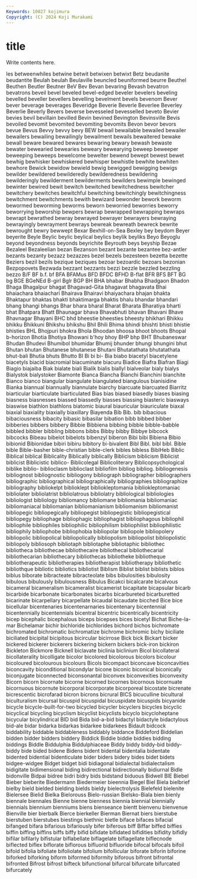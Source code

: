 ```yaml
---
Keywords: 10027 kojimura
Copyright: (C) 2024 Koji Murakami
---
```


# title

Write contents here.



les betweenwhiles betwine betwit betwixen betwixt Betz beudanite beudantite Beulah
beulah Beulaville beuncled beuniformed beurre Beuthel Beuthen Beutler Beutner BeV
Bev Bevan bevaring Bevash bevatron bevatrons beveil bevel beveled bevel-edged
beveler bevelers beveling bevelled beveller bevellers bevelling bevelment bevels bevenom
Bever bever beverage beverages Beveridge Beverie Beverle Beverlee Beverley Beverlie
Beverly Bevers beverse bevesseled bevesselled beveto Bevier bevies bevil bevillain
bevilled Bevin bevined Bevington Bevinsville Bevis bevoiled bevomit bevomited bevomiting
bevomits Bevon bevor bevors bevue Bevus Bevvy bevvy bevy BEW
bewail bewailable bewailed bewailer bewailers bewailing bewailingly bewailment bewails bewaitered
bewake bewall beware bewared bewares bewaring bewary bewash bewaste bewater
bewearied bewearies beweary bewearying beweep beweeper beweeping beweeps bewelcome bewelter
bewend bewept bewest bewet bewhig bewhisker bewhiskered bewhisper bewhistle bewhite
bewhiten bewhore Bewick bewidow bewield bewig bewigged bewigging bewigs bewilder
bewildered bewilderedly bewilderedness bewildering bewilderingly bewilderment bewilderments bewilders bewimple bewinged
bewinter bewired bewit bewitch bewitched bewitchedness bewitcher bewitchery bewitches bewitchful
bewitching bewitchingly bewitchingness bewitchment bewitchments bewith bewizard bewonder bework beworm
bewormed beworming beworms beworn beworried beworries beworry beworrying beworship bewpers
bewrap bewrapped bewrapping bewraps bewrapt bewrathed bewray bewrayed bewrayer bewrayers
bewraying bewrayingly bewrayment bewrays bewreak bewreath bewreck bewrite bewrought bewry
bewwept Bexar Bexhill-on-Sea Bexley bey beydom Beyer beyerite Beyle Beylic
beylic beylical beylics beylik beyliks Beyo Beyoglu beyond beyondness beyonds
beyrichite Beyrouth beys beyship Bezae Bezaleel Bezaleelian bezan Bezanson bezant
bezante bezantee bez-antler bezants bezanty bezazz bezazzes bezel bezels bezesteen
bezetta bezette Beziers bezil bezils bezique beziques bezoar bezoardic bezoars
bezonian Bezpopovets Bezwada bezzant bezzants bezzi bezzle bezzled bezzling bezzo
B/F BF b.f. bf BFA BFAMus BFD BFDC BFHD B-flat
BFR BFS BFT BG bg BGE BGeNEd B-girl Bglr BGP
BH BHA bhabar Bhabha Bhadgaon Bhadon Bhaga Bhagalpur bhagat Bhagavad-Gita
bhagavat bhagavata Bhai bhaiachara bhaiachari Bhairava Bhairavi bhaiyachara bhajan bhakta
Bhaktapur bhaktas bhakti bhaktimarga bhaktis bhalu bhandar bhandari bhang bhangi
bhangs Bhar bhara bharal Bharat Bharata Bharatiya bharti bhat Bhatpara
Bhatt Bhaunagar bhava Bhavabhuti bhavan Bhavani Bhave Bhavnagar Bhayani BHC
bhd bheestie bheesties bheesty bhikhari Bhikku bhikku Bhikkuni Bhikshu bhikshu
Bhil Bhili Bhima bhindi bhishti bhisti bhistie bhisties BHL Bhojpuri
bhokra Bhola Bhoodan bhoosa bhoot bhoots Bhopal b-horizon Bhotia Bhotiya
Bhowani b'hoy bhoy BHP bhp BHT Bhubaneswar Bhudan Bhudevi Bhumibol
bhumidar Bhumij bhunder bhungi bhungini bhut Bhutan bhutan Bhutanese bhutanese
Bhutani Bhutatathata bhutatathata bhut-bali Bhutia bhuts Bhutto BI Bi bi
bi- Bia biabo biacetyl biacetylene biacetyls biacid biacromial biacuminate biacuru
Biadice Biafra Biafran Biagi Biagio biajaiba Biak bialate biali Bialik
bialis biallyl bialveolar bialy bialys Bialystok bialystoker Biamonte Bianca Biancha
Bianchi Bianchini bianchite Bianco bianco biangular biangulate biangulated biangulous bianisidine
Bianka biannual biannually biannulate biarchy biarcuate biarcuated Biarritz biarticular biarticulate
biarticulated Bias bias biased biasedly biases biasing biasness biasnesses biassed
biassedly biasses biassing biasteric biasways biaswise biathlon biathlons biatomic biaural
biauricular biauriculate biaxal biaxial biaxiality biaxially biaxillary Biayenda Bib Bib.
bib bibacious bibaciousness bibacity bibasic bibasilar bibation bibb bibbed bibber
bibberies bibbers bibbery Bibbie Bibbiena bibbing bibble bibble-babble bibbled bibbler
bibbling bibbons bibbs Bibby bibby Bibbye bibcock bibcocks Bibeau bibelot
bibelots bibenzyl biberon Bibi bibi Bibiena Bibio bibionid Bibionidae bibiri
bibiru bibitory bi-bivalent Bibl Bibl. bibl bibl. Bible bible Bible-basher
bible-christian bible-clerk bibles bibless BiblHeb Biblic Biblical biblical Biblicality Biblically
biblically Biblicism biblicism Biblicist biblicist Biblicistic biblico- Biblicolegal Biblicoliterary Biblicopsychological
biblike biblio- biblioclasm biblioclast bibliofilm bibliog bibliog. bibliogenesis bibliognost bibliognostic
bibliogony bibliograph bibliographer bibliographers bibliographic bibliographical bibliographically bibliographies bibliographize bibliography
bibliokelpt biblioklept bibliokleptomania bibliokleptomaniac bibliolater bibliolatrist bibliolatrous bibliolatry bibliological bibliologies
bibliologist bibliology bibliomancy bibliomane bibliomania bibliomaniac bibliomaniacal bibliomanian bibliomanianism bibliomanism
bibliomanist bibliopegic bibliopegically bibliopegist bibliopegistic bibliopegistical bibliopegy bibliophage bibliophagic bibliophagist
bibliophagous bibliophil bibliophile bibliophiles bibliophilic bibliophilism bibliophilist bibliophilistic bibliophily bibliophobe
bibliophobia bibliopolar bibliopole bibliopolery bibliopolic bibliopolical bibliopolically bibliopolism bibliopolist bibliopolistic
bibliopoly bibliosoph bibliotaph bibliotaphe bibliotaphic bibliothec bibliotheca bibliothecae bibliothecaire bibliothecal
bibliothecarial bibliothecarian bibliothecary bibliothecas bibliotheke bibliotheque bibliotherapeutic bibliotherapies bibliotherapist bibliotherapy
bibliothetic bibliothque bibliotic bibliotics bibliotist Biblism Biblist biblist biblists biblos
biblus biborate bibracteate bibracteolate bibs bibulosities bibulosity bibulous bibulously bibulousness
Bibulus Bicakci bicalcarate bicalvous bicameral bicameralism bicameralist bicamerist bicapitate bicapsular
bicarb bicarbide bicarbonate bicarbonates bicarbs bicarbureted bicarburetted bicarinate bicarpellary bicarpellate
bicaudal bicaudate bicched Bice bice bicellular bicentenaries bicentenarnaries bicentenary bicentennial
bicentennially bicentennials bicentral bicentric bicentrically bicentricity bicep bicephalic bicephalous biceps
bicepses bices bicetyl Bichat Biche-la-mar Bichelamar bichir bichloride bichlorides bichord
bichos bichromate bichromated bichromatic bichromatize bichrome bichromic bichy biciliate biciliated
bicipital bicipitous bicircular bicirrose Bick bick Bickart bicker bickered bickerer
bickerers bickering bickern bickers bick-iron bickiron Bickleton Bickmore Bicknell biclavate
biclinia biclinium Bicol bicollateral bicollaterality bicolligate bicolor bicolored bicolorous bicolors
bicolour bicoloured bicolourous bicolours Bicols bicompact biconcave biconcavities biconcavity biconditional
bicondylar bicone biconic biconical biconically biconjugate biconnected biconsonantal biconvex biconvexities
biconvexity Bicorn bicorn bicornate bicorne bicorned bicornes bicornous bicornuate bicornuous
bicornute bicorporal bicorporate bicorporeal bicostate bicrenate bicrescentic bicrofarad bicron bicrons
bicrural BICS bicuculline bicultural biculturalism bicursal bicuspid bicuspidal bicuspidate bicuspids
bicyanide bicycle bicycle-built-for-two bicycled bicycler bicyclers bicycles bicyclic bicyclical bicycling
bicyclism bicyclist bicyclists bicyclo bicycloheptane bicycular bicylindrical BID bid Bida
bid-a-bid bidactyl bidactyle bidactylous bid-ale bidar bidarka bidarkas bidarkee bidarkees
Bidault bidcock biddability biddable biddableness biddably biddance Biddeford Biddelian bidden
bidder bidders biddery Biddick Biddie biddie biddies bidding biddings Biddle
Biddulphia Biddulphiaceae Biddy biddy biddy-bid biddy-biddy bide bided bidene Bidens
bident bidental bidentalia bidentate bidented bidential bidenticulate bider biders bidery
bides bidet bidets bidgee-widgee Bidget bidget bidi bidiagonal bidialectal bidialectalism
bidigitate bidimensional biding bidirectional bidirectionally bidiurnal Bidle bidonville Bidpai bidree
bidri bidry bids bidstand biduous Bidwell BIE Biebel Bieber bieberite
Biedermann Biedermeier bieennia Biegel Biel Biela bielbrief bielby bield bielded
bielding bields bieldy bielectrolysis Bielefeld bielenite Bielersee Bielid Bielka Bielorouss
Bielo-russian Bielsko-Biala bien bienly biennale biennales Bienne bienne bienness biennia
biennial biennially biennials biennium bienniums biens bienseance bientt bienvenu bienvenue
Bienville bier bierbalk Bierce bierkeller Bierman Biernat biers bierstube bierstuben
bierstubes biestings biethnic bietle biface bifaces bifacial bifanged bifara bifarious
bifariously bifer biferous biff Biffar biffed biffies biffin biffing biffins
biffs biffy bifid bifidate bifidated bifidities bifidity bifidly bifilar bifilarly
bifistular biflabellate biflagelate biflagellate biflecnode biflected biflex biflorate biflorous bifluorid
bifluoride bifocal bifocals bifoil bifold bifolia bifoliate bifoliolate bifolium bifollicular
biforate biforin biforine biforked biforking biform biformed biformity biforous bifront
bifrontal bifronted Bifrost bifrost bifteck bifunctional bifurcal bifurcate bifurcated bifurcately
